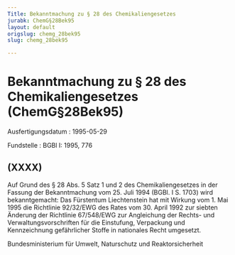 ```yaml
---
Title: Bekanntmachung zu § 28 des Chemikaliengesetzes
jurabk: ChemG§28Bek95
layout: default
origslug: chemg_28bek95
slug: chemg_28bek95

---
```


# Bekanntmachung zu § 28 des Chemikaliengesetzes (ChemG§28Bek95)

Ausfertigungsdatum
:   1995-05-29

Fundstelle
:   BGBl I: 1995, 776

## (XXXX)

Auf Grund des § 28 Abs. 5 Satz 1 und 2 des Chemikaliengesetzes in der
Fassung der Bekanntmachung vom 25. Juli 1994 (BGBl. I S. 1703) wird
bekanntgemacht:
Das Fürstentum Liechtenstein hat mit Wirkung vom 1. Mai 1995 die
Richtlinie 92/32/EWG des Rates vom 30. April 1992 zur siebten Änderung
der Richtlinie 67/548/EWG zur Angleichung der Rechts- und
Verwaltungsvorschriften für die Einstufung, Verpackung und
Kennzeichnung gefährlicher Stoffe in nationales Recht umgesetzt.

Bundesministerium für Umwelt, Naturschutz und Reaktorsicherheit

